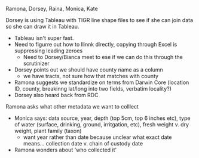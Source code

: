 Ramona, Dorsey, Raina, Monica, Kate

Dorsey is using Tableau with TIGR line shape files to see if she can join data so she can draw it in Tableau.

- Tableau isn't super fast.
- Need to figurre out how to llinnk directly,  copying through Excel is suppressing leading zeroes
  - Need to Dorsey/Bianca meet to ese if we can do this through the scrutinizer
- Dorsey points out we should have county name as a column
  - we have tracts, not sure how that matches with county
- Ramona suggests we standardize on terms from Darwin Core (location ID, county, breakinng lat/long into two fields, verbatim locality?)
- Dorsey also heard back from RDC

Ramona asks what other metadata we want to colllect

- Monica says: data source, year, depth (top 5cm, top 6 inches etc), type of water (surface, drinking, ground, irritgation, etc), fresh weight v. dry weight, plant family (taxon)
  - want year rather than date because unclear what exact date means... collection date v. chain of custody date
- Ramona wonders about 'who collected it'
